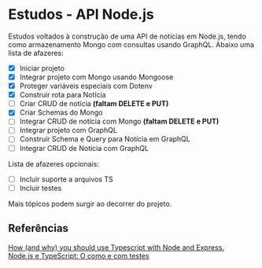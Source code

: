 # **Estudos - API Node.js**

Estudos voltados à construção de uma API de notícias em Node.js, tendo como armazenamento Mongo com consultas usando GraphQL. Abaixo uma lista de afazeres:

- [x] Iniciar projeto
- [x] Integrar projeto com Mongo usando Mongoose
- [x] Proteger variáveis especiais com Dotenv
- [x] Construir rota para Notícia
- [ ] Criar CRUD de notícia **(faltam DELETE e PUT)**
- [x] Criar Schemas do Mongo
- [ ] Integrar CRUD de notícia com Mongo **(faltam DELETE e PUT)**
- [ ] Integrar projeto com GraphQL
- [ ] Construir Schema e Query para Notícia em GraphQL
- [ ] Integrar CRUD de Notícia com GraphQL

Lista de afazeres opcionais:

- [ ] Incluir suporte a arquivos TS
- [ ] Incluir testes

Mais tópicos podem surgir ao decorrer do projeto.

## **Referências**

[How (and why) you should use Typescript with Node and Express.](https://medium.com/javascript-in-plain-english/typescript-with-node-and-express-js-why-when-and-how-eb6bc73edd5d)  
[Node.js e TypeScript: O como e com testes](https://medium.com/@oieduardorabelo/node-js-e-typescript-o-como-e-com-testes-7affce2c02a8)
